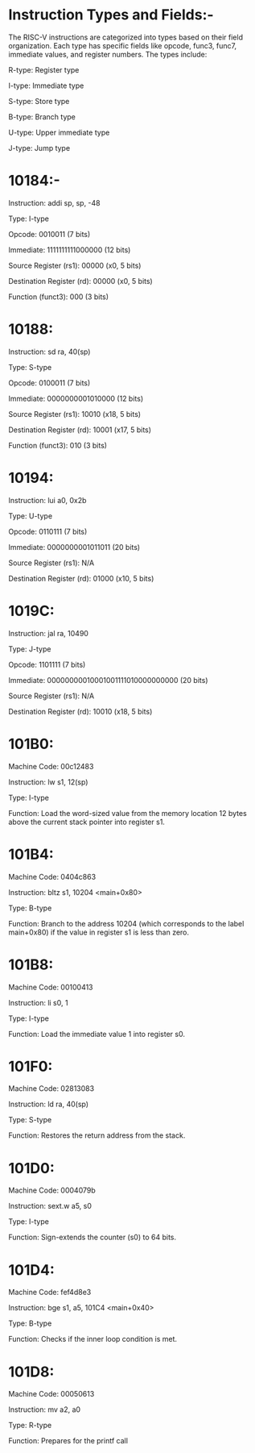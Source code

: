 # Instruction Types and Fields:-

The RISC-V instructions are categorized into types based on their field organization. Each type has specific
fields like opcode, func3, func7, immediate values, and register numbers. The types include:

R-type: Register type

I-type: Immediate type

S-type: Store type

B-type: Branch type

U-type: Upper immediate type

J-type: Jump type







# 10184:-
Instruction: addi sp, sp, -48

Type: I-type

Opcode: 0010011 (7 bits)

Immediate: 1111111111000000 (12 bits)

Source Register (rs1): 00000 (x0, 5 bits)

Destination Register (rd): 00000 (x0, 5 bits)

Function (funct3): 000 (3 bits)





# 10188:
Instruction: sd ra, 40(sp)

Type: S-type

Opcode: 0100011 (7 bits)

Immediate: 0000000001010000 (12 bits)

Source Register (rs1): 10010 (x18, 5 bits)

Destination Register (rd): 10001 (x17, 5 bits)

Function (funct3): 010 (3 bits)



# 10194:
Instruction: lui a0, 0x2b

Type: U-type

Opcode: 0110111 (7 bits)

Immediate: 0000000001011011 (20 bits)

Source Register (rs1): N/A

Destination Register (rd): 01000 (x10, 5 bits)



# 1019C:
Instruction: jal ra, 10490 <printf>

Type: J-type

Opcode: 1101111 (7 bits)

Immediate: 00000000010001001111010000000000 (20 bits)

Source Register (rs1): N/A

Destination Register (rd): 10010 (x18, 5 bits)



# 101B0:
Machine Code: 00c12483

Instruction: lw s1, 12(sp)

Type: I-type

Function: Load the word-sized value from the memory location 12 bytes above the current stack pointer into
register s1.



# 101B4:
Machine Code: 0404c863

Instruction: bltz s1, 10204 <main+0x80>

Type: B-type

Function: Branch to the address 10204 (which corresponds to the label main+0x80) if the value in register s1 is
less than zero.



# 101B8:
Machine Code: 00100413

Instruction: li s0, 1

Type: I-type

Function: Load the immediate value 1 into register s0.



# 101F0:
Machine Code: 02813083

Instruction: ld ra, 40(sp)

Type: S-type

Function: Restores the return address from the stack.



# 101D0:
Machine Code: 0004079b

Instruction: sext.w a5, s0

Type: I-type

Function: Sign-extends the counter (s0) to 64 bits.





# 101D4:
Machine Code: fef4d8e3

Instruction: bge s1, a5, 101C4 <main+0x40>

Type: B-type

Function: Checks if the inner loop condition is met.




# 101D8:
Machine Code: 00050613

Instruction: mv a2, a0

Type: R-type

Function: Prepares for the printf call
